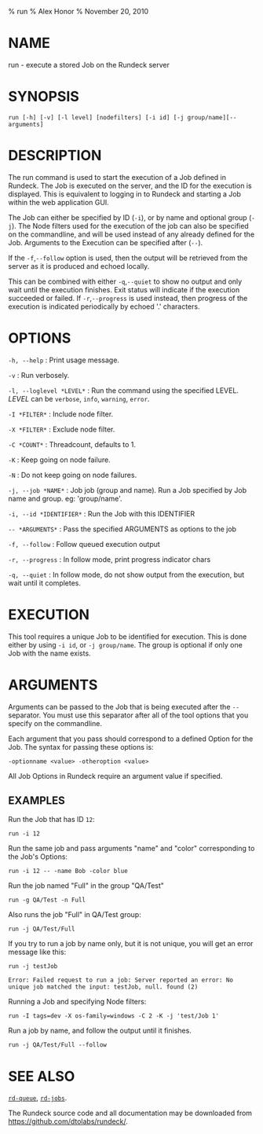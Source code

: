 % run
% Alex Honor
% November 20, 2010

# NAME 

run - execute a stored Job on the Rundeck server

# SYNOPSIS

`run [-h] [-v] [-l level] [nodefilters] [-i id] [-j group/name][-- arguments]`

# DESCRIPTION 

The run command is used to start the execution of a Job defined in Rundeck. The Job is executed on the server, and the ID for the execution is displayed. This is equivalent to logging in to Rundeck and starting a Job within the web application GUI.

The Job can either be specified by ID (`-i`), or by name and optional group (`-j`). The Node filters used for the execution of the job can also be specified on the commandline, and will be used instead of any already defined for the Job. Arguments to the Execution can be specified after (`--`).

If the `-f`,`--follow` option is used, then the output will
be retrieved from the server as it is produced and echoed locally.

This can be combined with either `-q`,`--quiet` to show no output and
only wait until the execution finishes. Exit status will indicate
if the execution succeeded or failed.  If `-r`,`--progress` is used
instead, then progress of the execution is indicated periodically
by echoed '.' characters.

# OPTIONS

`-h, --help`
: Print usage message.

`-v`
: Run verbosely.

`-l, --loglevel *LEVEL*`
: Run the command using the specified LEVEL. *LEVEL* can be `verbose`,
`info`, `warning`, `error`.

`-I *FILTER*`
: Include node filter.

`-X *FILTER*`
: Exclude node filter.

`-C *COUNT*`
: Threadcount, defaults to 1.

`-K`
: Keep going on node failure.

`-N` 
: Do not keep going on node failures.

`-j, --job *NAME*`
: Job job (group and name). Run a Job specified by Job name and
group. eg: 'group/name'.

`-i, --id *IDENTIFIER*`
: Run the Job with this IDENTIFIER

`-- *ARGUMENTS*`
: Pass the specified ARGUMENTS as options to the job

`-f, --follow`
: Follow queued execution output

`-r, --progress`
: In follow mode, print progress indicator chars

`-q, --quiet`
: In follow mode, do not show output from the execution, but wait until it completes.

# EXECUTION 

This tool requires a unique Job to be identified for execution. This is done either by using `-i id`, or `-j group/name`. The group is optional if only one Job with the name exists.

# ARGUMENTS

Arguments can be passed to the Job that is being executed after the `--` separator.  You must use this separator after all
of the tool options that you specify on the commandline.

Each argument that you pass should correspond to a defined Option for the Job.  The syntax for passing these options is:

    -optionname <value> -otheroption <value>

All Job Options in Rundeck require an argument value if specified.

## EXAMPLES

Run the Job that has ID `12`:

~~~~~~~~~~~~~~~~~~~~~~~~~~~~~~~~~~~~~~~~~~~~~~~~~ {.bash}
run -i 12
~~~~~~~~~~~~~~~~~~~~~~~~~~~~~~~~~~~~~~~~~~~~~~~~~ 

Run the same job and pass arguments "name" and "color" corresponding to the Job's Options:

~~~~~~~~~~~~~~~~~~~~~~~~~~~~~~~~~~~~~~~~~~~~~~~~~ {.bash}
run -i 12 -- -name Bob -color blue
~~~~~~~~~~~~~~~~~~~~~~~~~~~~~~~~~~~~~~~~~~~~~~~~~ 


Run the job named "Full" in the group "QA/Test"

~~~~~~~~~~~~~~~~~~~~~~~~~~~~~~~~~~~~~~~~~~~~~~~~~ {.bash}
run -g QA/Test -n Full
~~~~~~~~~~~~~~~~~~~~~~~~~~~~~~~~~~~~~~~~~~~~~~~~~ 
    
Also runs the job "Full" in QA/Test group:

~~~~~~~~~~~~~~~~~~~~~~~~~~~~~~~~~~~~~~~~~~~~~~~~~ {.bash}
run -j QA/Test/Full
~~~~~~~~~~~~~~~~~~~~~~~~~~~~~~~~~~~~~~~~~~~~~~~~~ 
    
If you try to run a job by name only, but it is not unique, you will
get an error message like this:

~~~~~~~~~~~~~~~~~~~~~~~~~~~~~~~~~~~~~~~~~~~~~~~~~ {.bash}
run -j testJob
~~~~~~~~~~~~~~~~~~~~~~~~~~~~~~~~~~~~~~~~~~~~~~~~~ 

~~~~~~~~~~~~~~~~~~~~~~~~~~~~~~~~~~~~~~~~~~~~~~~~~
Error: Failed request to run a job: Server reported an error: No unique job matched the input: testJob, null. found (2)
~~~~~~~~~~~~~~~~~~~~~~~~~~~~~~~~~~~~~~~~~~~~~~~~~ 

Running a Job and specifying Node filters:

~~~~~~~~~~~~~~~~~~~~~~~~~~~~~~~~~~~~~~~~~~~~~~~~~ {.bash}    
run -I tags=dev -X os-family=windows -C 2 -K -j 'test/Job 1'
~~~~~~~~~~~~~~~~~~~~~~~~~~~~~~~~~~~~~~~~~~~~~~~~~
 
Run a job by name, and follow the output until it finishes.

~~~~~~~~~~~~~~~~~~~~~~~~~~~~~~~~~~~~~~~~~~~~~~~~~ {.bash}
run -j QA/Test/Full --follow
~~~~~~~~~~~~~~~~~~~~~~~~~~~~~~~~~~~~~~~~~~~~~~~~~ 

# SEE ALSO

[`rd-queue`](rd-queue.html), [`rd-jobs`](rd-jobs.html).

The Rundeck source code and all documentation may be downloaded from
<https://github.com/dtolabs/rundeck/>.

